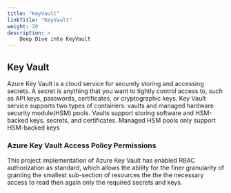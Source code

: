 ```yaml
---
title: "KeyVault"
linkTitle: "KeyVault"
weight: 20
description: >
    Deep Dive into KeyVault
---
```


## Key Vault

Azure Key Vault is a cloud service for securely storing and accessing secrets. A secret is anything that you want to tightly control access to, such as API keys, passwords, certificates, or cryptographic keys. Key Vault service supports two types of containers: vaults and managed hardware security module(HSM) pools. Vaults support storing software and HSM-backed keys, secrets, and certificates. Managed HSM pools only support HSM-backed keys

### Azure Key Vault Access Policy Permissions

This project implementation of Azure Key Vault has enabled RBAC authorization as standard, which allows the ability for the finer granularity of granting the smallest sub-section of resources the the the necessary access to read then again only the required secrets and keys.
